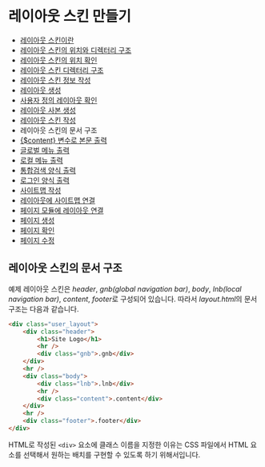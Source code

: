 # 레이아웃 스킨 만들기

- [레이아웃 스킨이란](../../01_about_layout)
- [레이아웃 스킨의 위치와 디렉터리 구조](../../02_layout_structure)
 - [레이아웃 스킨의 위치 확인](../../02_layout_structure/confirm_directory)
 - [레이아웃 스킨 디렉터리 구조](../../02_layout_structure/directory_structure)
- [레이아웃 스킨 정보 작성](../../03_write_layout_info)
- [레이아웃 생성](../../04_make_layout_instance)
 - [사용자 정의 레이아웃 확인](../../04_make_layout_instance/confirm_user_defined_layout)
 - [레이아웃 사본 생성](../../04_make_layout_instance/copy_layout)
- [레이아웃 스킨 작성](../)
 - 레이아웃 스킨의 문서 구조
 - [{$content} 변수로 본문 출력](../print_content)
 - [글로벌 메뉴 출력](../print_global_menu)
 - [로컬 메뉴 출력](../print_local_menu)
 - [통합검색 양식 출력](../print_search_form)
 - [로그인 양식 출력](../print_login_form)
- [사이트맵 작성](../../06_write_sitemap)
- [레이아웃에 사이트맵 연결](../../07_link_sitemap)
- [페이지 모듈에 레이아웃 연결](../../08_link_layout)
 - [페이지 생성](../../08_link_layout/make_page)
 - [페이지 확인](../../08_link_layout/confirm_page)
 - [페이지 수정](../../08_link_layout/edit_page)

## 레이아웃 스킨의 문서 구조

예제 레이아웃 스킨은 *header*, *gnb(global navigation bar)*, *body*, *lnb(local navigation bar)*, *content*, *footer*로 구성되어 있습니다. 따라서 *layout.html*의 문서 구조는 다음과 같습니다.

```html
<div class="user_layout">
    <div class="header">
        <h1>Site Logo</h1>
        <hr />
        <div class="gnb">.gnb</div>
    </div>
    <hr />
    <div class="body">
        <div class="lnb">.lnb</div>
        <hr />
        <div class="content">.content</div>
    </div>
    <hr />
    <div class="footer">.footer</div>
</div>
```

HTML로 작성된 `<div>` 요소에 클래스 이름을 지정한 이유는 CSS 파일에서 HTML 요소를 선택해서 원하는 배치를 구현할 수 있도록 하기 위해서입니다.

